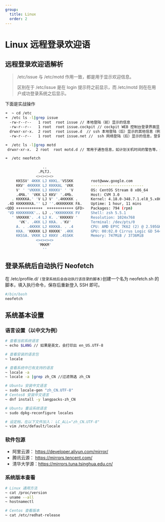 ```yaml
---
group:
  title: Linux
  order: 2
---
```


# Linux 远程登录欢迎语

## 远程登录欢迎语解析

> /etc/issue 与 /etc/motd 作用一致，都是用于显示欢迎信息。
>
> 区别在于 /etc/issue 是在 login 提示符之前显示，而 /etc/motd 则在在用户成功登录系统之后显示。

下面是实战操作

```bash
➜  ~ cd /etc
➜  /etc ls -l|grep issue
  -rw-r--r--   1 root  root issue // 本地登陆（前）显示的信息
  -rw-r--r--   1 root  root issue.cockpit // cockpit WEB 控制台登录界面显示的欢迎语
  drwxr-xr-x.  2 root  root issue.d  // ssh 本地登陆（后）显示的其他信息（例如 issue.cockpit ）
  -rw-r--r--   1 root  root issue.net //  ssh 网络登陆（后）显示的信息，登录后显示，需要由sshd配置

➜  /etc ls -l|grep motd
 drwxr-xr-x.  2 root  root motd.d // 常用于通告信息，如计划关机时间的警告等，登陆后的提示信息

➜  /etc neofetch

                 ..
               .PLTJ.
              <><><><>
     KKSSV' 4KKK LJ KKKL.'VSSKK        root@www.google.com
     KKV' 4KKKKK LJ KKKKAL 'VKK        ------------------------
     V' ' 'VKKKK LJ KKKKV' ' 'V        OS: CentOS Stream 8 x86_64
     .4MA.' 'VKK LJ KKV' '.4Mb.        Host: CVM 3.0
   . KKKKKA.' 'V LJ V' '.4KKKKK .      Kernel: 4.18.0-348.7.1.el8_5.x86_64
 .4D KKKKKKKA.'' LJ ''.4KKKKKKK FA.    Uptime: 1 hour, 11 mins
<QDD ++++++++++++  ++++++++++++ GFD>   Packages: 794 (rpm)
 'VD KKKKKKKK'.. LJ ..'KKKKKKKK FV     Shell: zsh 5.5.1
   ' VKKKKK'. .4 LJ K. .'KKKKKV '      Resolution: 1024x768
      'VK'. .4KK LJ KKA. .'KV'         Terminal: /dev/pts/0
     A. . .4KKKK LJ KKKKA. . .4        CPU: AMD EPYC 7K62 (2) @ 2.595GHz
     KKA. 'KKKKK LJ KKKKK' .4KK        GPU: 00:02.0 Cirrus Logic GD 5446
     KKSSA. VKKK LJ KKKV .4SSKK        Memory: 747MiB / 3736MiB
              <><><><>
               'MKKM'
                 ''
```

## 登录系统后自动执行 Neofetch

在 /etc/profile.d/ `(登录系统后会自动执行该目录的脚本)`创建一个名为 neofetch.sh 的脚本，填入执行命令，保存后重新登入 SSH 即可。

```bash
#/bin/bash
neofetch
```

## 系统基本设置

### 语言设置（以中文为例）

```bash
# 查看当前系统语言
~ echo $LANG // 如果是英文，会打印出 en_US.UTF-8

# 查看安装的语言包
~ locale

# 查看系统中已有支持的语言
~ locale -a
~ locale -a |grep zh_CN //过滤筛选 zh_CN
```

```bash
# Ubuntu 安装中文语言
~ sudo locale-gen "zh_CN.UTF-8"
# Centos8 安装中文语言
~ dnf install -y langpacks-zh_CN

# Ubuntu 重设系统语言
~ sudo dpkg-reconfigure locales

# 设定档，在以下文件加入： LC_ALL="zh_CN.UTF-8"
~ vim /etc/default/locale
```

### 软件包源

- 阿里云源： <https://developer.aliyun.com/mirror/>
- 腾讯云源： <https://mirrors.tencent.com/>
- 清华大学源：<https://mirrors.tuna.tsinghua.edu.cn/>

### 系统版本查看

```bash
# Linux 通用方法
~ cat /proc/version
~ uname --all
~ hostnamectl

# Centos 查看版本
~ cat /etc/redhat-release
```
